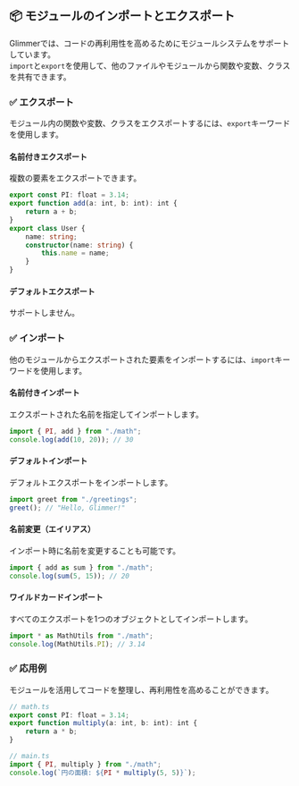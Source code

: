 ## 📦 モジュールのインポートとエクスポート
Glimmerでは、コードの再利用性を高めるためにモジュールシステムをサポートしています。  
`import`と`export`を使用して、他のファイルやモジュールから関数や変数、クラスを共有できます。

### ✅ エクスポート
モジュール内の関数や変数、クラスをエクスポートするには、`export`キーワードを使用します。

#### 名前付きエクスポート
複数の要素をエクスポートできます。
```ts
export const PI: float = 3.14;
export function add(a: int, b: int): int {
    return a + b;
}
export class User {
    name: string;
    constructor(name: string) {
        this.name = name;
    }
}
```

#### デフォルトエクスポート
サポートしません。

### ✅ インポート
他のモジュールからエクスポートされた要素をインポートするには、`import`キーワードを使用します。

#### 名前付きインポート
エクスポートされた名前を指定してインポートします。
```ts
import { PI, add } from "./math";
console.log(add(10, 20)); // 30
```

#### デフォルトインポート
デフォルトエクスポートをインポートします。
```ts
import greet from "./greetings";
greet(); // "Hello, Glimmer!"
```

#### 名前変更（エイリアス）
インポート時に名前を変更することも可能です。
```ts
import { add as sum } from "./math";
console.log(sum(5, 15)); // 20
```

#### ワイルドカードインポート
すべてのエクスポートを1つのオブジェクトとしてインポートします。
```ts
import * as MathUtils from "./math";
console.log(MathUtils.PI); // 3.14
```

### ✅ 応用例
モジュールを活用してコードを整理し、再利用性を高めることができます。
```ts
// math.ts
export const PI: float = 3.14;
export function multiply(a: int, b: int): int {
    return a * b;
}

// main.ts
import { PI, multiply } from "./math";
console.log(`円の面積: ${PI * multiply(5, 5)}`);
```